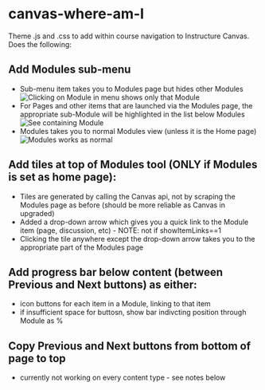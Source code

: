 # canvas-where-am-I
Theme .js and .css to add within course navigation to Instructure Canvas. Does the following:

## Add Modules sub-menu
* Sub-menu item takes you to Modules page but hides other Modules
![Clicking on Module in menu shows only that Module](https://github.com/msdlt/canvas-where-am-I/blob/master/readme-images/sub-menu-shows-only-selected-module.png)
* For Pages and other items that are launched via the Modules page, the appropriate sub-Module will be highlighted in the list below Modules
![See containing Module](https://github.com/msdlt/canvas-where-am-I/blob/master/readme-images/sub-menu-shows-module-containing-page.png)
* Modules takes you to normal Modules view (unless it is the Home page)
![Modules works as normal](https://github.com/msdlt/canvas-where-am-I/blob/master/readme-images/modules-shows-normal-modules.png)

## Add tiles at top of Modules tool (ONLY if Modules is set as home page):
* Tiles are generated by calling the Canvas api, not by scraping the Modules page as before (should be more reliable as Canvas in upgraded)
* Added a drop-down arrow which gives you a quick link to the Module item (page, discussion, etc) - NOTE: not if showItemLinks==1
* Clicking the tile anywhere except the drop-down arrow takes you to the appropriate part of the Modules page

## Add progress bar below content (between Previous and Next buttons) as either:
* icon buttons for each item in a Module, linking to that item
* if insufficient space for buttosn, show bar indivcting position through Module as %

## Copy Previous and Next buttons from bottom of page to top
* currently not working on every content type - see notes below
